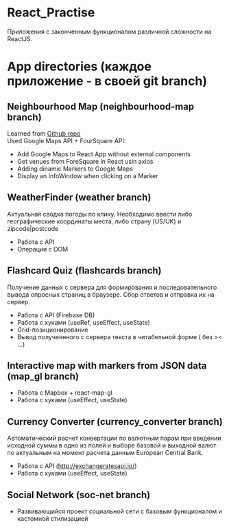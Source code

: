 # React_Practise
Приложения с законченным функционалом различной сложности на ReactJS.
# App directories (каждое приложение - в своей git branch)
## Neighbourhood Map (neighbourhood-map branch)
Learned from [Github repo](https://www.youtube.com/redirect?v=nDJ00zO9X2U&event=video_description&redir_token=bVU8gcsJVc0rbt5J8c2t6GxlyCJ8MTU2MDU4MjQzOEAxNTYwNDk2MDM4&q=https%3A%2F%2Fgithub.com%2Felharony%2FUdacity-P8-Neighborhood-Map-Project-Explained)</br>
Used Google Maps API + FourSquare API:
* Add Google Maps to React App without external components
* Get venues from ForeSquare in React usin axios
* Adding dinamic Markers to Google Maps
* Display an InfoWindow when clicking on a Marker
## WeatherFinder (weather branch)
Актуальная сводка погоды по клику. Необходимо ввести либо географические координаты места, либо страну (US/UK) и zipcode|postcode
* Работа с API
* Операции с DOM
## Flashcard Quiz (flashcards branch)
Получение данных с сервера для формирования и последовательного вывода опросных страниц в браузере. Сбор ответов и отправка их на сервер.
* Работа с API (Firebase DB)
* Работа с хуками (useRef, useEffect, useState)
* Grid-позиционирование
* Вывод полученнного с сервера текста в читабельной форме ( без &gt;&lt; ...)
## Interactive map with markers from JSON data (map_gl branch)
* Работа с Mapbox + react-map-gl
* Работа с хуками (useEffect, useState)
## Currency Converter (currency_converter branch)
Автоматический расчет конвертации по валютным парам при введении исходной суммы в одно из полей и выборе базовой и выходной валют по актуальным на момент расчета данным European Central Bank.
* Работа с API (http://exchangeratesapi.io/)
* Работа с хуками (useEffect, useState)
## Social Network (soc-net branch)
* Развивающийся проект социальной сети с базовым функционалом и кастомной стилизацией 
